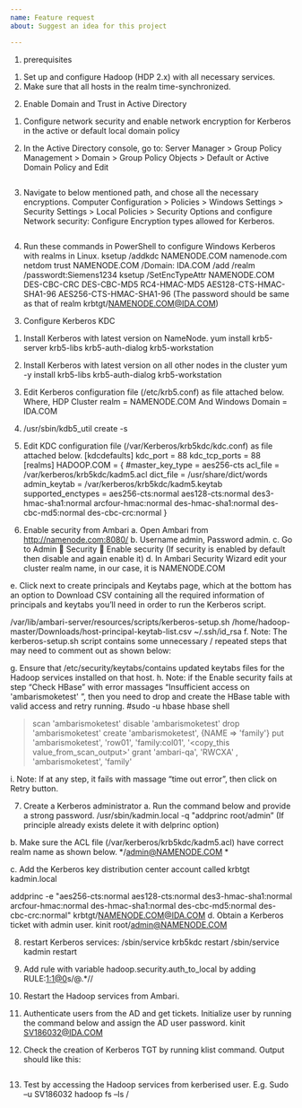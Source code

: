 ```yaml
---
name: Feature request
about: Suggest an idea for this project

---
```


1.	prerequisites

1)	Set up and configure Hadoop (HDP 2.x) with all necessary services.
2)	Make sure that all hosts in the realm time-synchronized.

2.	Enable Domain and Trust in Active Directory
1)	Configure network security and enable network encryption for Kerberos in the active or default local domain policy

2)	In the Active Directory console, go to:
Server Manager > Group Policy Management > Domain > Group Policy Objects > Default or Active Domain Policy and Edit
<image>

3)	Navigate to below mentioned path, and chose all the necessary encryptions.
Computer Configuration > Policies > Windows Settings > Security Settings > Local Policies > Security Options and configure Network security: Configure Encryption types allowed for Kerberos.
<image>

4)	Run these commands in PowerShell to configure Windows Kerberos with realms in Linux.
ksetup /addkdc NAMENODE.COM namenode.com
netdom trust NAMENODE.COM /Domain: IDA.COM /add /realm /passwordt:Siemens1234
ksetup /SetEncTypeAttr NAMENODE.COM DES-CBC-CRC DES-CBC-MD5 RC4-HMAC-MD5 AES128-CTS-HMAC-SHA1-96 AES256-CTS-HMAC-SHA1-96
(The password should be same as that of realm krbtgt/NAMENODE.COM@IDA.COM)


3.	Configure Kerberos KDC

1)	Install Kerberos with latest version on NameNode. 
yum install krb5-server krb5-libs krb5-auth-dialog krb5-workstation

2)	Install Kerberos with latest version on all other nodes in the cluster
yum -y install krb5-libs krb5-auth-dialog krb5-workstation

3)	Edit Kerberos configuration file (/etc/krb5.conf) as file attached below.
Where, HDP Cluster realm = NAMENODE.COM
And    Windows Domain = IDA.COM
 
4)	/usr/sbin/kdb5_util create -s

5)	Edit KDC configuration file (/var/Kerberos/krb5kdc/kdc.conf) as file attached below.
[kdcdefaults]
  kdc_port = 88
  kdc_tcp_ports = 88
[realms]
  HADOOP.COM = {
  #master_key_type = aes256-cts
  acl_file = /var/kerberos/krb5kdc/kadm5.acl
  dict_file = /usr/share/dict/words
  admin_keytab = /var/kerberos/krb5kdc/kadm5.keytab
  supported_enctypes = aes256-cts:normal aes128-cts:normal des3-hmac-sha1:normal arcfour-hmac:normal des-hmac-sha1:normal des-cbc-md5:normal des-cbc-crc:normal
 }

6)	Enable security from Ambari
a.	Open Ambari from http://namenode.com:8080/
b.	Username admin, Password admin.
c.	Go to Admin  Security  Enable security
(If security is enabled by default then disable and again enable it) 
d.	In Ambari Security Wizard edit your cluster realm name, in our case, it is NAMENODE.COM
 
e.	Click next to create principals and Keytabs page, which at the bottom has an option to Download CSV containing all the required information of principals and keytabs you’ll need in order to run the Kerberos script.
 
/var/lib/ambari-server/resources/scripts/kerberos-setup.sh /home/hadoop-master/Downloads/host-principal-keytab-list.csv ~/.ssh/id_rsa
f.	Note:  The kerberos-setup.sh script contains some unnecessary / repeated steps that may need to comment out as shown below: 
 
g.	Ensure that /etc/security/keytabs/contains updated keytabs files for the Hadoop services installed on that host.
h.	Note: if the Enable security fails at step “Check HBase” with error massages “Insufficient access on 'ambarismoketest' ”, then you need to drop and create the HBase table with valid access and retry running.
#sudo -u hbase hbase shell
>scan 'ambarismoketest'
>disable 'ambarismoketest'
>drop 'ambarismoketest'
>create 'ambarismoketest', {NAME => 'family'}
>put 'ambarismoketest', 'row01', 'family:col01', '<copy_this value_from_scan_output>'
>grant  'ambari-qa', 'RWCXA' , 'ambarismoketest', 'family' 

i.	Note: If at any step, it fails with massage “time out error”, then click on Retry button.

7)	 Create a Kerberos administrator
a.	Run the command below and provide a strong password.
/usr/sbin/kadmin.local -q "addprinc root/admin”
(If principle already exists delete it with delprinc option)

b.	Make sure the ACL file (/var/kerberos/krb5kdc/kadm5.acl) have correct realm name as shown below.
*/admin@NAMENODE.COM *

c.	Add the Kerberos key distribution center account called krbtgt
kadmin.local

addprinc -e "aes256-cts:normal aes128-cts:normal des3-hmac-sha1:normal arcfour-hmac:normal des-hmac-sha1:normal des-cbc-md5:normal des-cbc-crc:normal" krbtgt/NAMENODE.COM@IDA.COM
d.	Obtain a Kerberos ticket with admin user.
kinit root/admin@NAMENODE.COM

8)	restart Kerberos services:
/sbin/service krb5kdc restart
/sbin/service kadmin restart

9)	Add rule with variable hadoop.security.auth_to_local by adding RULE:[1:$1@$0](.*@IDA.COM)s/@.*//

 

10)	Restart the Hadoop services from Ambari.
 


11)	 Authenticate users from the AD and get tickets. Initialize user by running the command below and assign the AD user password.
kinit SV186032@IDA.COM

12)	Check the creation of Kerberos TGT by running klist command. Output should like this:
<image>

13)	Test by accessing the Hadoop services from kerberised user. E.g.
Sudo –u SV186032 hadoop fs –ls /
